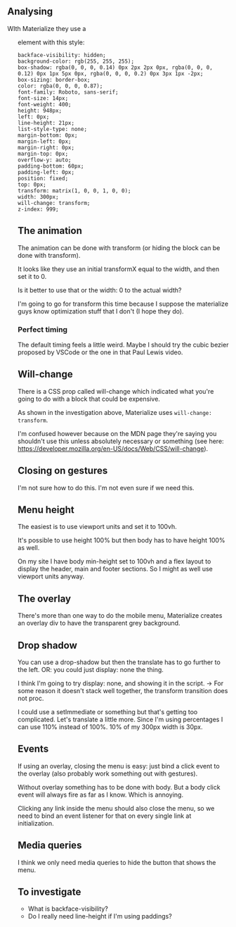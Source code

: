 ## Analysing
WIth Materialize they use a <ul> element with this style:
```
backface-visibility: hidden;
background-color: rgb(255, 255, 255);
box-shadow: rgba(0, 0, 0, 0.14) 0px 2px 2px 0px, rgba(0, 0, 0, 0.12) 0px 1px 5px 0px, rgba(0, 0, 0, 0.2) 0px 3px 1px -2px;
box-sizing: border-box;
color: rgba(0, 0, 0, 0.87);
font-family: Roboto, sans-serif;
font-size: 14px;
font-weight: 400;
height: 948px;
left: 0px;
line-height: 21px;
list-style-type: none;
margin-bottom: 0px;
margin-left: 0px;
margin-right: 0px;
margin-top: 0px;
overflow-y: auto;
padding-bottom: 60px;
padding-left: 0px;
position: fixed;
top: 0px;
transform: matrix(1, 0, 0, 1, 0, 0);
width: 300px;
will-change: transform;
z-index: 999;
```

## The animation
The animation can be done with transform (or hiding the block can be done with transform).

It looks like they use an initial transformX equal to the width, and then set it to 0.

Is it better to use that or the width: 0 to the actual width?

I'm going to go for transform this time because I suppose the materialize guys know optimization stuff that I don't (I hope they do).

### Perfect timing
The default timing feels a little weird. Maybe I should try the cubic bezier proposed by VSCode or the one in that Paul Lewis video.

## Will-change
There is a CSS prop called will-change which indicated what you're going to do with a block that could be expensive.

As shown in the investigation above, Materialize uses `will-change: transform`.

I'm confused however because on the MDN page they're saying you shouldn't use this unless absolutely necessary or something (see here: https://developer.mozilla.org/en-US/docs/Web/CSS/will-change).

## Closing on gestures
I'm not sure how to do this. I'm not even sure if we need this.

## Menu height
The easiest is to use viewport units and set it to 100vh.

It's possible to use height 100% but then body has to have height 100% as well.

On my site I have body min-height set to 100vh and a flex layout to display the header, main and footer sections. So I might as well use viewport units anyway.

## The overlay
There's more than one way to do the mobile menu, Materialize creates an overlay div to have the transparent grey background.

## Drop shadow
You can use a drop-shadow but then the translate has to go further to the left.
OR: you could just display: none the thing.

I think I'm going to try display: none, and showing it in the script.
-> For some reason it doesn't stack well together, the transform transition does not proc.

I could use a setImmediate or something but that's getting too complicated. Let's translate a little more. Since I'm using percentages I can use 110% instead of 100%. 10% of my 300px width is 30px.

## Events
If using an overlay, closing the menu is easy: just bind a click event to the overlay (also probably work something  out with gestures).

Without overlay something has to be done with body. But a body click event will always fire as far as I know. Which is annoying.

Clicking any link inside the menu should also close the menu, so we need to bind an event listener for that on every single link at initialization.

## Media queries
I think we only need media queries to hide the button that shows the menu.

## To investigate
* What is backface-visibility?
* Do I really need line-height if I'm using paddings?